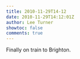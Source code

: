 ```yaml
---
title: 2010-11-29T14-12
date: 2010-11-29T14:12:01Z
author: Lee Turner
showtoc: false
comments: true
---
```


Finally on train to Brighton.


